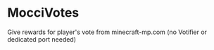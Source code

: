 # MocciVotes
Give rewards for player's vote from minecraft-mp.com (no Votifier or dedicated port needed)
